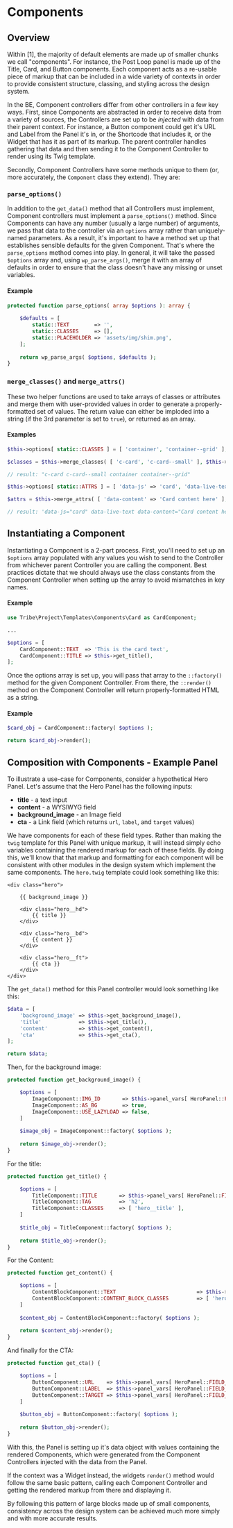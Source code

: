 # Components

## Overview

Within [1], the majority of default elements are made up of smaller chunks we call "components". For instance, the Post Loop panel is made up of the Title, Card,
and Button components. Each component acts as a re-usable piece of markup that can be included in a wide variety of contexts in order to provide consistent structure,
classing, and styling across the design system. 

In the BE, Component controllers differ from other controllers in a few key ways. First, since Components are abstracted in order to receive data from a variety of sources,
the Controllers are set up to be _injected_ with data from their parent context. For instance, a Button component could get it's URL and Label from the Panel it's in, 
or the Shortcode that includes it, or the Widget that has it as part of its markup. The parent controller handles gathering that data and then sending it to the Component
Controller to render using its Twig template. 

Secondly, Component Controllers have some methods unique to them (or, more accurately, the `Component` class they extend). They are:

### `parse_options()`

In addition to the `get_data()` method that all Controllers must implement, Component controllers must implement a `parse_options()` method. Since Components can
have any number (usually a large number) of arguments, we pass that data to the controller via an `options` array rather than uniquely-named parameters. As a result,
it's important to have a method set up that establishes sensible defaults for the given Component. That's where the `parse_options` method comes into play. In general,
it will take the passed `$options` array and, using `wp_parse_args()`, merge it with an array of defaults in order to ensure that the class doesn't have any missing 
or unset variables.

#### Example

```php
protected function parse_options( array $options ): array {
	
	$defaults = [
		static::TEXT        => '',
		static::CLASSES     => [],
		static::PLACEHOLDER => 'assets/img/shim.png',
	];
	
	return wp_parse_args( $options, $defaults );
}
```

### `merge_classes()` and `merge_attrs()`

These two helper functions are used to take arrays of classes or attributes and merge them with user-provided values in order to generate a properly-formatted set of 
values. The return value can either be imploded into a string (if the 3rd parameter is set to `true`), or returned as an array.

#### Examples

```php
$this->options[ static::CLASSES ] = [ 'container', 'container--grid' ];

$classes = $this->merge_classes( [ 'c-card', 'c-card--small' ], $this->options[ static::CLASSES ], true );

// result: "c-card c-card--small container container--grid"
```

```php
$this->options[ static::ATTRS ] = [ 'data-js' => 'card', 'data-live-text' => true ];

$attrs = $this->merge_attrs( [ 'data-content' => 'Card content here' ], $this->options[ static::ATTRS ], true );

// result: 'data-js="card" data-live-text data-content="Card content here"'
```

## Instantiating a Component

Instantiating a Component is a 2-part process. First, you'll need to set up an `$options` array populated with any values you wish to send to the Controller from
whichever parent Controller you are calling the component. Best practices dictate that we should always use the class constants from the Component Controller when 
setting up the array to avoid mismatches in key names. 

#### Example

```php
use Tribe\Project\Templates\Components\Card as CardComponent;

...

$options = [
	CardComponent::TEXT  => 'This is the card text',
	CardComponent::TITLE => $this->get_title(),
];
```

Once the options array is set up, you will pass that array to the `::factory()` method for the given Component Controller. From there, the `::render()` method on the Component Controller will
return properly-formatted HTML as a string. 

#### Example

```php
$card_obj = CardComponent::factory( $options );

return $card_obj->render();
```

## Composition with Components - Example Panel

To illustrate a use-case for Components, consider a hypothetical Hero Panel. Let's assume that the Hero Panel has the following inputs:

* **title** - a text input
* **content** - a WYSIWYG field
* **background_image** - an Image field
* **cta** - a Link field (which returns `url`, `label`, and `target` values)


We have components for each of these field types. Rather than making the `twig` template for this Panel with unique markup, it will instead simply echo variables containing
the rendered markup for each of these fields. By doing this, we'll know that that markup and formatting for each component will be consistent with other modules in the
design system which implement the same components. The `hero.twig` template could look something like this:

```twig
<div class="hero">
	
	{{ background_image }}

	<div class="hero__hd">
		{{ title }}
	</div>
	
	<div class="hero__bd">
		{{ content }}
	</div>
	
	<div class="hero__ft">
		{{ cta }}
	</div>
</div>
```

The `get_data()` method for this Panel controller would look something like this:

```php
$data = [
	'background_image' => $this->get_background_image(),
	'title'            => $this->get_title(),
	'content'          => $this->get_content(),
	'cta'              => $this->get_cta(),
];

return $data;
```

Then, for the background image:

```php
protected function get_background_image() {

	$options = [
		ImageComponent::IMG_ID       => $this->panel_vars[ HeroPanel::FIELD_BACKGROUND_IMAGE ],
		ImageComponent::AS_BG        => true,
		ImageComponent::USE_LAZYLOAD => false,
	]
	
	$image_obj = ImageComponent::factory( $options );
	
	return $image_obj->render();
}
```

For the title:

```php
protected function get_title() {

	$options = [
		TitleComponent::TITLE       => $this->panel_vars[ HeroPanel::FIELD_TITLE ],
		TitleComponent::TAG         => 'h2',
		TitleComponent::CLASSES     => [ 'hero__title' ],
	]
	
	$title_obj = TitleComponent::factory( $options );
	
	return $title_obj->render();
}
```

For the Content:

```php
protected function get_content() {

	$options = [
		ContentBlockComponent::TEXT                          => $this->panel_vars[ HeroPanel::FIELD_CONTENT ],
		ContentBlockComponent::CONTENT_BLOCK_CLASSES         => [ 'hero__content' ],
	]
	
	$content_obj = ContentBlockComponent::factory( $options );
	
	return $content_obj->render();
}
```

And finally for the CTA:

```php
protected function get_cta() {

	$options = [
		ButtonComponent::URL    => $this->panel_vars[ HeroPanel::FIELD_CTA ]['url'],
		ButtonComponent::LABEL  => $this->panel_vars[ HeroPanel::FIELD_CTA ]['label'],
		ButtonComponent::TARGET => $this->panel_vars[ HeroPanel::FIELD_CTA ]['target'],
	]
	
	$button_obj = ButtonComponent::factory( $options );
	
	return $button_obj->render();
}
```

With this, the Panel is setting up it's data object with values containing the rendered Components, which were generated from the Component Controllers injected with 
the data from the Panel. 

If the context was a Widget instead, the widgets `render()` method would follow the same basic pattern, calling each Component Controller and getting the rendered 
markup from there and displaying it. 

By following this pattern of large blocks made up of small components, consistency across the design system can be achieved much more simply and with more accurate results.
